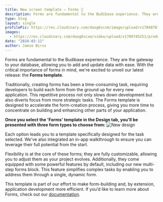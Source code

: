 ```yaml
---
title: New screen template – Forms 📄
description: Forms are fundamental to the Budibase experience. They are the gateway to your database, allowing you to add and update data with ease. With the critical importance of forms in mind, we're excited to unveil our latest release - the Forms template.
type: blog
layout: single
profilePic: https://res.cloudinary.com/daog6scxm/image/upload/v1704878154/Photos/headshot_aw4uce.png
images:
  - https://res.cloudinary.com/daog6scxm/video/upload/v1709745251/product-marketing-images/formsScreenTemplate2_exoepi.gif
date: "2024-03-11"
author: Jamie Birss
---
```

Forms are fundamental to the Budibase experience. They are the gateway to your database, allowing you to add and update data with ease. With the critical importance of forms in mind, we're excited to unveil our latest release: the **Forms template**.

Traditionally, creating forms has been a time-consuming task, requiring developers to build each form from the ground up for every new application. This repetitive process not only slows down development but also diverts focus from more strategic tasks. The Forms template is designed to accelerate the form-creation process, giving you more time to concentrate on building and enhancing other parts of your application.

**Once you select the 'Forms' template in the Design tab, you'll be presented with three form types to choose from:**
![New design](https://res.cloudinary.com/daog6scxm/video/upload/v1709745251/product-marketing-images/formsScreenTemplate2_exoepi.gif)

Each option leads you to a template specifically designed for the task selected. We've also integrated an in-app walkthrough to ensure you can leverage their full potential from the start. 

Flexibility is at the core of these forms; they are fully customizable, allowing you to adjust them as your project evolves. Additionally, they come equipped with some powerful features by default, including our new multi-step forms block. This feature simplifies complex tasks by enabling you to address them through a single, dynamic form.

This template is part of our effort to make form-building and, by extension, application development more efficient. If you’d like to learn more about Forms, check out our [documentation](https://docs.budibase.com/docs/forms).